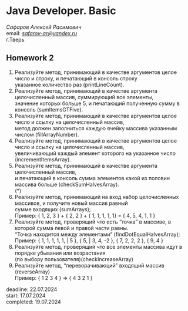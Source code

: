 # Java Developer. Basic  

_Сафаров Алексей Расимович_  
email: *safarov-ar@yandex.ru*  
г.Тверь
## Homework 2

1. Реализуйте метод, принимающий в качестве аргументов целое число и строку, и печатающий в консоль строку  
 указанное количество раз (printLineCount).
2. Реализуйте метод, принимающий в качестве аргумента целочисленный массив, суммирующий все элементы,  
 значение которых больше 5, и печатающий полученную сумму в консоль (sumItemsGTFive).
3. Реализуйте метод, принимающий в качестве аргументов целое число и ссылку на целочисленный массив,  
 метод должен заполниться каждую ячейку массива указанным числом (fillArrayNumber).
4. Реализуйте метод, принимающий в качестве аргументов целое число и ссылку на целочисленный массив,  
 увеличивающий каждый элемент которого на указанное число (incrementItemsArray).
5. Реализуйте метод, принимающий в качестве аргумента целочисленный массив,  
и печатающий в консоль сумма элементов какой из половин массива больше (checkSumHalvesArray).  
(*)  
6. Реализуйте метод, принимающий на вход набор целочисленных массивов, и получите новый массив равный  
 сумме входящих (sumArrays);  
    Пример: { 1, 2, 3 }
           + { 2, 2 }
           + { 1, 1, 1, 1, 1}
           = { 4, 5, 4, 1, 1 }
7. Реализуйте метод, проверящий что есть  “точка” в массиве, в которой сумма левой и правой части равны.  
 “Точка находится между элементами” (findDotEqualHalvesArray);  
    Пример: { 1, 1, 1, 1, 1, | 5 }, { 5, | 3, 4, -2 }, { 7, 2, 2, 2 }, { 9, 4 }
8. Реализуйте метод, проверящий что все элементы массива идут в порядке  убывания или возрастания  
 (по выбору пользователя)(checkIncreaseArray)
9. Реализуйте метод, “переворачиваюций” входящий массив (reverseArray)  
    Пример: { 1 2 3 4 } => { 4 3 2 1 }

deadline: 22.07.2024  
start: 17.07.2024  
completed: 19.07.2024  
